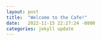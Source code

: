```yaml
---
layout: post
title:  "Welcome to the Cafe!"
date:   2022-11-15 22:27:24 -0800
categories: jekyll update
---
```


